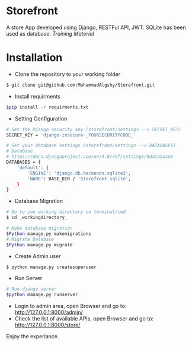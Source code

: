 # Storefront
A store App developed using Django, RESTFul API, JWT.
SQLite has been used as database.
_Training Material_

# Installation
- Clone the repository to your working folder
```bash
$ git clone git@github.com:MuhammadAlgshy/Storefront.git
```
- Install requirments 
```bash
$pip install -r requirments.txt
```
- Setting Configuration
```bash
# Set the Django security key (storefront/settings --> SECRET_KEY)
SECRET_KEY = 'django-insecure-_YOURSECURITYCODE_'
```
```bash
# Set your database settings (storefront/settings --> DATABASES)
# Database
# https://docs.djangoproject.com/en/4.0/ref/settings/#databases
DATABASES = {
    'default': {
        'ENGINE': 'django.db.backends.sqlite3',
        'NAME': BASE_DIR / 'Storefront.sqlite',
    }
}
```
- Database Migration
```bash
# Go to you working directory on terminal/cmd
$ cd _workingdirectory_
```
```bash
# Make database migration 
$Python manage.py makemigrations
# Migrate Database
$Python manage.py migrate
```
- Create Admin user
```bash
$ python manage.py createsuperuser
```
- Run Server
```bash
# Run django server
$python manage.py runserver
```
- Login to admin area, open Browser and go to: http://127.0.0.1:8000/admin/
- Check the list of available APIs, open Browser and go to: http://127.0.0.1:8000/store/

Enjoy the experiance.

